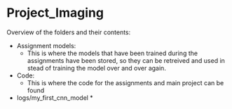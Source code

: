 # Project_Imaging

Overview of the folders and their contents:
* Assignment models:
    * This is where the models that have been trained during the assignments have been stored, so they can be retreived and used in stead of training the model over and over again.
* Code:
    * This is where the code for the assignments and main project can be found
* logs/my_first_cnn_model
    * 
